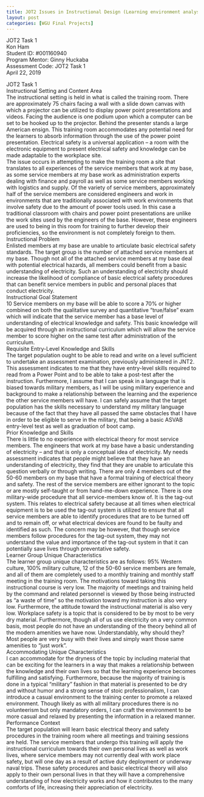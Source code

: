 ```yaml
---
title: JOT2 Issues in Instructional Design (Learning environment analysis)
layout: post
categories: [WGU Final Projects]
---
```

JOT2 Task 1  
Kon Ham  
Student ID: #001160940  
Program Mentor: Ginny Huckaba  
Assessment Code: JOT2 Task 1  
April 22, 2019

  
JOT2 Task 1  
Instructional Setting and Content Area  
The instructional setting is held in what is called the training room. There are approximately 75 chairs facing a wall with a slide down canvas with which a projector can be utilized to display power point presentations and videos. Facing the audience is one podium upon which a computer can be set to be hooked up to the projector. Behind the presenter stands a large American ensign. This training room accommodates any potential need for the learners to absorb information through the use of the power point presentation. Electrical safety is a universal application – a room with the electronic equipment to present electrical safety and knowledge can be made adaptable to the workplace site.  
The issue occurs in attempting to make the training room a site that translates to all experiences of the service members that work at my base, as some service members at my base work as administration experts dealing with finance and payroll as well as some service members working with logistics and supply. Of the variety of service members, approximately half of the service members are considered engineers and work in environments that are traditionally associated with work environments that involve safety due to the amount of power tools used. In this case a traditional classroom with chairs and power point presentations are unlike the work sites used by the engineers of the base. However, these engineers are used to being in this room for training to further develop their proficiencies, so the environment is not completely foreign to them.  
Instructional Problem  
Enlisted members at my base are unable to articulate basic electrical safety standards. The target group is the number of attached service members at my base. Though not all of the attached service members at my base deal with potential electrical hazards, all members could benefit from a basic understanding of electricity. Such an understanding of electricity should increase the likelihood of compliance of basic electrical safety procedures that can benefit service members in public and personal places that conduct electricity.  
Instructional Goal Statement  
10 Service members on my base will be able to score a 70% or higher combined on both the qualitative survey and quantitative “true/false” exam which will indicate that the service member has a base level of understanding of electrical knowledge and safety. This basic knowledge will be acquired through an instructional curriculum which will allow the service member to score higher on the same test after administration of the curriculum.  
Requisite Entry-Level Knowledge and Skills  
The target population ought to be able to read and write on a level sufficient to undertake an assessment examination, previously administered in JNT2. This assessment indicates to me that they have entry-level skills required to read from a Power Point and to be able to take a post-test after the instruction. Furthermore, I assume that I can speak in a language that is biased towards military members, as I will be using military experience and background to make a relationship between the learning and the experience the other service members will have. I can safely assume that the target population has the skills necessary to understand my military language because of the fact that they have all passed the same obstacles that I have in order to be eligible to serve in the military, that being a basic ASVAB entry-level test as well as graduation of boot camp.  
Prior Knowledge and Skills  
There is little to no experience with electrical theory for most service members. The engineers that work at my base have a basic understanding of electricity – and that is only a conceptual idea of electricity. My needs assessment indicates that people might believe that they have an understanding of electricity, they find that they are unable to articulate this question verbally or through writing. There are only 4 members out of the 50-60 members on my base that have a formal training of electrical theory and safety. The rest of the service members are either ignorant to the topic or are mostly self-taught or from hand-me-down experience. There is one military-wide procedure that all service-members know of. It is the tag-out system. This relates to electrical safety because at all times when electrical equipment is to be used the tag-out system is utilized to ensure that all service members are able to identify procedures that are to be turned off and to remain off, or what electrical devices are found to be faulty and identified as such. The concern may be however, that though service members follow procedures for the tag-out system, they may not understand the value and importance of the tag-out system in that it can potentially save lives through preventative safety.  
Learner Group Unique Characteristics  
The learner group unique characteristics are as follows: 95% Western culture, 100% military culture, 12 of the 50-60 service members are female, and all of them are completely used to a monthly training and monthly staff meeting in the training room. The motivations toward taking this instructional course is very low. The majority of meetings and training held by the command and related personnel is viewed by those being instructed as “a waste of time” so the motivation toward my instruction is also very low. Furthermore, the attitude toward the instructional material is also very low. Workplace safety is a topic that is considered to be by most to be very dry material. Furthermore, though all of us use electricity on a very common basis, most people do not have an understanding of the theory behind all of the modern amenities we have now. Understandably, why should they? Most people are very busy with their lives and simply want those same amenities to “just work”.  
Accommodating Unique Characteristics  
I can accommodate for the dryness of the topic by including material that can be exciting for the learners in a way that makes a relationship between the knowledge and their own lives so that the learning experience becomes fulfilling and satisfying. Furthermore, because the majority of training is done in a typical “military” fashion in that material is presented to be dry and without humor and a strong sense of stoic professionalism, I can introduce a casual environment to the training center to promote a relaxed environment. Though likely as with all military procedures there is no volunteerism but only mandatory orders, I can craft the environment to be more casual and relaxed by presenting the information in a relaxed manner.  
Performance Context  
The target population will learn basic electrical theory and safety procedures in the training room where all meetings and training sessions are held. The service members that undergo this training will apply the instructional curriculum towards their own personal lives as well as work lives, where service members may not currently deal with work place safety, but will one day as a result of active duty deployment or underway naval trips. These safety procedures and basic electrical theory will also apply to their own personal lives in that they will have a comprehensive understanding of how electricity works and how it contributes to the many comforts of life, increasing their appreciation of electricity.  
&nbsp;